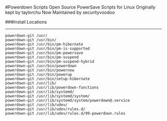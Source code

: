 #Powerdown Scripts
Open Source PowerSave Scripts for Linux
Originally kept by taylorchu
Now Maintained by securityvoodoo

###Install Locations
***
```
powerdown-git /usr/
powerdown-git /usr/bin/
powerdown-git /usr/bin/pm-hibernate
powerdown-git /usr/bin/pm-is-supported
powerdown-git /usr/bin/pm-powersave
powerdown-git /usr/bin/pm-suspend
powerdown-git /usr/bin/pm-suspend-hybrid
powerdown-git /usr/bin/powerdown
powerdown-git /usr/bin/powernow
powerdown-git /usr/bin/powerup
powerdown-git /usr/bin/setup-hibernate
powerdown-git /usr/lib/
powerdown-git /usr/lib/powerdown-functions
powerdown-git /usr/lib/systemd/
powerdown-git /usr/lib/systemd/system/
powerdown-git /usr/lib/systemd/system/powerdown@.service
powerdown-git /usr/lib/udev/
powerdown-git /usr/lib/udev/rules.d/
powerdown-git /usr/lib/udev/rules.d/99-powerdown.rules
```
